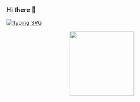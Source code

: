 ### Hi there 👋

<!--
**xxqwq/xxqwq** is a ✨ _special_ ✨ repository because its `README.md` (this file) appears on your GitHub profile.

Here are some ideas to get you started:

- 🔭 I’m currently working on ...
- 🌱 I’m currently learning ...
- 👯 I’m looking to collaborate on ...
- 🤔 I’m looking for help with ...
- 💬 Ask me about ...
- 📫 How to reach me: ...
- 😄 Pronouns: ...
- ⚡ Fun fact: ...
-->
<a href="https://git.io/typing-svg"><img src="https://readme-typing-svg.herokuapp.com?font=Fira+Code&pause=1000&width=435&lines=Hello%EF%BC%81" alt="Typing SVG" /></a>

<div align="center">
<span>  </span>
<img height="170px" src="https://github-readme-stats.vercel.app/api?username=xxqwq /><span>  </span><img height="170px" src="https://github-readme-stats.vercel.app/api/top-langs/?username=xxqwq&layout=compact&langs_count=8" />
<span>  </span>
</div>
